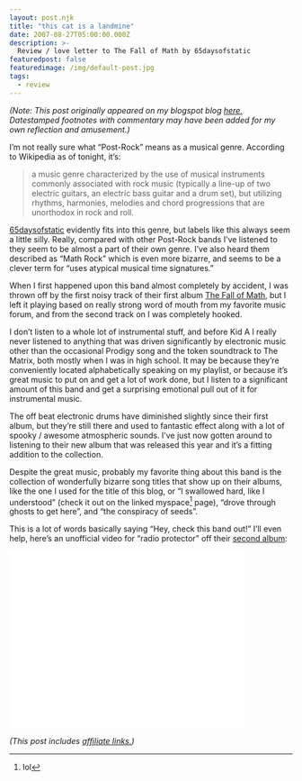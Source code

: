 ```yaml
---
layout: post.njk
title: "this cat is a landmine"
date: 2007-08-27T05:00:00.000Z
description: >-
  Review / love letter to The Fall of Math by 65daysofstatic
featuredpost: false
featuredimage: /img/default-post.jpg
tags:
  - review
---
```


_(Note: This post originally appeared on my blogspot blog [here.][1] Datestamped footnotes with commentary may have been added for my own reflection and amusement.)_

[1]: http://craigtsoandso.blogspot.com/2007/08/this-cat-is-landmine.html

I’m not really sure what “Post-Rock” means as a musical genre. According to Wikipedia as of tonight, it’s:

> a music genre characterized by the use of musical instruments commonly associated with rock music (typically a line-up of two electric guitars, an electric bass guitar and a drum set), but utilizing rhythms, harmonies, melodies and chord progressions that are unorthodox in rock and roll.

[65daysofstatic][2] evidently fits into this genre, but labels like this always seem a little silly. Really, compared with other Post-Rock bands I’ve listened to they seem to be almost a part of their own genre. I’ve also heard them described as “Math Rock” which is even more bizarre, and seems to be a clever term for “uses atypical musical time signatures.”

[2]: http://www.65daysofstatic.com/

When I first happened upon this band almost completely by accident, I was thrown off by the first noisy track of their first album [The Fall of Math][3], but I left it playing based on really strong word of mouth from my favorite music forum, and from the second track on I was completely hooked.

[3]: http://www.amazon.com/dp/B0013F4DSG/?tag=craigsturgisc-20

I don’t listen to a whole lot of instrumental stuff, and before Kid A I really never listened to anything that was driven significantly by electronic music other than the occasional Prodigy song and the token soundtrack to The Matrix, both mostly when I was in high school. It may be because they’re conveniently located alphabetically speaking on my playlist, or because it’s great music to put on and get a lot of work done, but I listen to a significant amount of this band and get a surprising emotional pull out of it for instrumental music.

The off beat electronic drums have diminished slightly since their first album, but they’re still there and used to fantastic effect along with a lot of spooky / awesome atmospheric sounds. I’ve just now gotten around to listening to their new album that was released this year and it’s a fitting addition to the collection.

Despite the great music, probably my favorite thing about this band is the collection of wonderfully bizarre song titles that show up on their albums, like the one I used for the title of this blog, or “I swallowed hard, like I understood” (check it out on the linked myspace[^1] page), “drove through ghosts to get here”, and “the conspiracy of seeds”.

This is a lot of words basically saying “Hey, check this band out!” I’ll even help, here’s an unofficial video for “radio protector” off their [second album][4]:

<iframe width="420" height="315" src="//www.youtube.com/embed/7jxvy7W9bqo" frameborder="0" allowfullscreen></iframe>

[^1]: lol

[4]: http://www.amazon.com/dp/B000QZUYHI/?tag=craigsturgisc-20

_(This post includes [affiliate links.][5])_

[5]: /affiliate-links/
